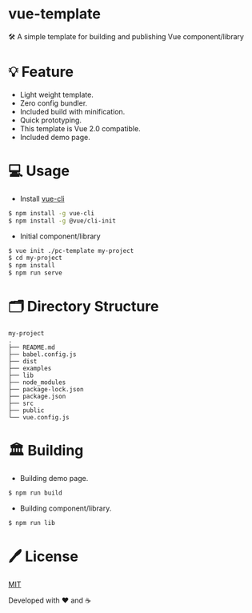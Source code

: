 # vue-template
🛠 A simple template for building and publishing Vue component/library 

# 💡 Feature
- Light weight template.
- Zero config bundler.
- Included build with minification.
- Quick prototyping.
- This template is Vue 2.0 compatible. 
- Included demo page.

# 💻 Usage

- Install [vue-cli](https://github.com/vuejs/vue-cli)
``` bash
$ npm install -g vue-cli 
$ npm install -g @vue/cli-init
```

- Initial component/library
``` bash
$ vue init ./pc-template my-project
$ cd my-project
$ npm install
$ npm run serve
```

# 🗂 Directory Structure

```
my-project
.
├── README.md
├── babel.config.js
├── dist
├── examples
├── lib
├── node_modules
├── package-lock.json
├── package.json
├── src
├── public
└── vue.config.js
```

# 🏛 Building
- Building demo page.
``` bash
$ npm run build
```

- Building component/library.
``` bash
$ npm run lib
```


# 🖊 License

[MIT](LICENSE)

Developed with ❤️ and ☕️ 
